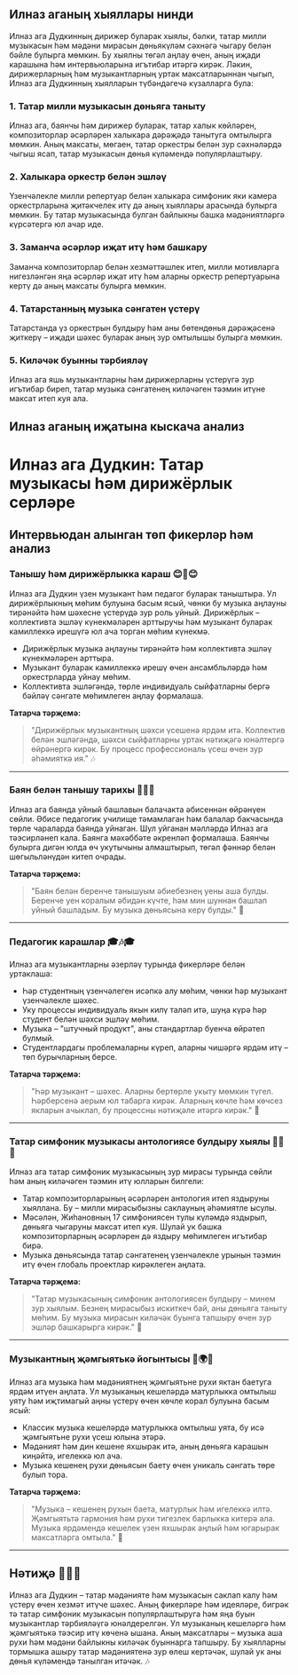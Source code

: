 ## Илназ аганың хыяллары нинди

Илназ ага Дудкинның дирижер буларак хыялы, бәлки, татар милли музыкасын һәм мәдәни мирасын дөньякүләм сәхнәгә чыгару белән бәйле булырга мөмкин. Бу хыялны төгәл аңлау өчен, аның иҗади карашына һәм интервьюларына игътибар итәргә кирәк. Ләкин, дирижерларның һәм музыкантларның уртак максатларыннан чыгып, Илназ ага Дудкинның хыялларын түбәндәгечә күзалларга була:

### 1. **Татар милли музыкасын дөньяга таныту**  
   Илназ ага, баянчы һәм дирижер буларак, татар халык көйләрен, композиторлар әсәрләрен халыкара дәрәҗәдә танытуга омтылырга мөмкин. Аның максаты, мөгаен, татар оркестры белән зур сәхнәләрдә чыгыш ясап, татар музыкасын дөнья күләмендә популярлаштыру.

### 2. **Халыкара оркестр белән эшләү**  
   Үзенчәлекле милли репертуар белән халыкара симфоник яки камера оркестрларына җитәкчелек итү дә аның хыяллары арасында булырга мөмкин. Бу татар музыкасында булган байлыкны башка мәдәниятләргә күрсәтергә юл ачар иде.

### 3. **Заманча әсәрләр иҗат итү һәм башкару**  
   Заманча композиторлар белән хезмәттәшлек итеп, милли мотивларга нигезләнгән яңа әсәрләр иҗат итү һәм аларны оркестр репертуарына кертү дә аның максаты булырга мөмкин.

### 4. **Татарстанның музыка сәнгатен үстерү**  
   Татарстанда үз оркестрын булдыру һәм аны бөтендөнья дәрәҗәсенә җиткерү – иҗади шәхес буларак аның зур омтылышы булырга мөмкин.

### 5. **Киләчәк буынны тәрбияләү**  
   Илназ ага яшь музыкантларны һәм дирижерларны үстерүгә зур игътибар биреп, татар музыка сәнгатенең киләчәген тәэмин итүне максат итеп куя ала.

## Илназ аганың иҗатына кыскача анализ
# Илназ ага Дудкин: Татар музыкасы һәм дирижёрлык серләре

## Интервьюдан алынган төп фикерләр һәм анализ

### Танышу һәм дирижёрлыкка караш 😊🎵😊

Илназ ага Дудкин үзен музыкант һәм педагог буларак таныштыра. Ул дирижёрлыкның мөһим булуына басым ясый, чөнки бу музыка аңлауны тирәнәйтә һәм шәхесне үстерүдә зур роль уйный. Дирижёрлык – коллективта эшләү күнекмәләрен арттыручы һәм музыкант буларак камиллеккә ирешүгә юл ача торган мөһим күнекмә.

- Дирижёрлык музыка аңлауны тирәнәйтә һәм коллективта эшләү күнекмәләрен арттыра.
- Музыкант буларак камиллеккә ирешү өчен ансамбльләрдә һәм оркестрларда уйнау мөһим.
- Коллективта эшләгәндә, төрле индивидуаль сыйфатларны бергә бәйләү сәнгате мөһимлеген аңлау формалаша.

**Татарча тәрҗемә:**

> "Дирижёрлык музыкантның шәхси үсешенә ярдәм итә. Коллектив белән эшләгәндә, шәхси сыйфатларны уртак нәтиҗәгә юнәлтергә өйрәнергә кирәк. Бу процесс профессиональ үсеш өчен зур әһәмияткә ия." 🎶

---

### Баян белән танышу тарихы 🎼🎹🎼

Илназ ага баянда уйный башлавын балачакта әбисеннән өйрәнүен сөйли. Әбисе педагогик училище тәмамлаган һәм балалар бакчасында төрле чараларда баянда уйнаган. Шул уйганан мәлләрдә Илназ ага тәэсирләнеп кала.  Баянга мәхәббәте әкренләп формалаша. Баянчы булырга дигән юлда өч укутычыны алмаштырып, төгәл фәннәр белән шөгыльләнүдән китеп очрады.

**Татарча тәрҗемә:**

> "Баян белән беренче танышуым әбиебезнең уены аша булды. Беренче уен коралым әбидән күчте, һәм мин шуннан башлап уйный башладым. Бу музыка дөньясына керү булды." 🎵

---

### Педагогик карашлар 🎓🎶🎓

Илназ ага музыкантларны әзерләү турында фикерләре белән уртаклаша:

- Һәр студентның үзенчәлеген исәпкә алу мөһим, чөнки һәр музыкант үзенчәлекле шәхес.
- Уку процессы индивидуаль якын килү таләп итә, шуңа күрә һәр студент белән шәхси эшләү мөһим.
- Музыка – "штучный продукт", аны стандартлар буенча өйрәтеп булмый.
- Студентлардагы проблемаларны күреп, аларны чишәргә ярдәм итү – төп бурычларның берсе.

**Татарча тәрҗемә:**

> "Һәр музыкант – шәхес. Аларны бертөрле укыту мөмкин түгел. Һәрберсенә аерым юл табарга кирәк. Аларның көчле һәм көчсез якларын ачыклап, бу процессны нәтиҗәле итәргә кирәк." 🎻

---

### Татар симфоник музыкасы антологиясе булдыру хыялы 🎼🎻🎼

Илназ ага татар симфоник музыкасының зур мирасы турында сөйли һәм аның киләчәген тәэмин итү юлларын билгели:

- Татар композиторларының әсәрләрен антология итеп яздыруны хыяллана. Бу – милли мирасыбызны саклауның әһәмиятле ысулы.
- Мәсәлән, Жиһановның 17 симфониясен тулы күләмдә яздырып, дөньяга чыгаруны максат итеп куя. Шулай ук башка композиторларның әсәрләрен дә яздыру мөһимлеген игътибар бирә.
- Музыка дөньясында татар сәнгатенең үзенчәлекле урынын тәэмин итү өчен глобаль проектлар кирәклеген аңлата.

**Татарча тәрҗемә:**

> "Татар музыкасының симфоник антологиясен булдыру – минем зур хыялым. Безнең мирасыбыз искиткеч бай, аны дөньяга таныту мөһим. Бу музыка мирасын киләчәк буынга тапшыру өчен зур эшләр башкарырга кирәк." 🎵

---

### Музыкантның җәмгыятькә йогынтысы 🎵🌍🎶

Илназ ага музыка һәм мәдәниятнең җәмгыятьне рухи яктан баетуга ярдәм итүен аңлата. Ул музыканың кешеләрдә матурлыкка омтылыш уяту һәм иҗтимагый аңны үстерү өчен көчле корал булуына басым ясый:

- Классик музыка кешеләрдә матурлыкка омтылыш уята, бу исә җәмгыятьне рухи үсеш юлына этәрә.
- Мәдәният һәм дин кешене яхшырак итә, аның дөньяга карашын киңәйтә, игелеккә юл ача.
- Музыка кешенең рухи дөньясын баету өчен уникаль сәнгать төре булып тора.

**Татарча тәрҗемә:**

> "Музыка – кешенең рухын баета, матурлык һәм игелеккә илтә. Җәмгыятьтә гармония һәм рухи тигезлек барлыкка китерә ала. Музыка ярдәмендә кешелек үзен яхшырак аңлый һәм югарырак максатларга омтыла." 🌟

---

## Нәтиҗә 🎵✨🎶

Илназ ага Дудкин – татар мәдәнияте һәм музыкасын саклап калу һәм үстерү өчен хезмәт итүче шәхес. Аның фикерләре һәм идеяләре, бигрәк тә татар симфоник музыкасын популярлаштыруга һәм яңа буын музыкантлар тәрбияләүгә юнәлдерелгән. Ул музыканың кешеләргә һәм җәмгыятькә тәэсир итү көченә ышана. Аның максатлары – музыка аша рухи һәм мәдәни байлыкны киләчәк буыннарга тапшыру. Бу хыялларны тормышка ашыру татар мәдәниятенә зур өлеш кертәчәк, шулай ук аны дөнья күләмендә танылган итәчәк. 🎶

